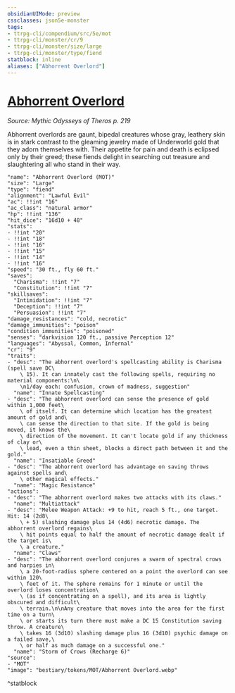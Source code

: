 ```yaml
---
obsidianUIMode: preview
cssclasses: json5e-monster
tags:
- ttrpg-cli/compendium/src/5e/mot
- ttrpg-cli/monster/cr/9
- ttrpg-cli/monster/size/large
- ttrpg-cli/monster/type/fiend
statblock: inline
aliases: ["Abhorrent Overlord"]
---
```

# [Abhorrent Overlord](3-Compendium\CLI\bestiary\fiend/abhorrent-overlord-mot.md)
*Source: Mythic Odysseys of Theros p. 219*  

Abhorrent overlords are gaunt, bipedal creatures whose gray, leathery skin is in stark contrast to the gleaming jewelry made of Underworld gold that they adorn themselves with. Their appetite for pain and death is eclipsed only by their greed; these fiends delight in searching out treasure and slaughtering all who stand in their way.

```statblock
"name": "Abhorrent Overlord (MOT)"
"size": "Large"
"type": "fiend"
"alignment": "Lawful Evil"
"ac": !!int "16"
"ac_class": "natural armor"
"hp": !!int "136"
"hit_dice": "16d10 + 48"
"stats":
- !!int "20"
- !!int "18"
- !!int "16"
- !!int "15"
- !!int "14"
- !!int "16"
"speed": "30 ft., fly 60 ft."
"saves":
  "Charisma": !!int "7"
  "Constitution": !!int "7"
"skillsaves":
  "Intimidation": !!int "7"
  "Deception": !!int "7"
  "Persuasion": !!int "7"
"damage_resistances": "cold, necrotic"
"damage_immunities": "poison"
"condition_immunities": "poisoned"
"senses": "darkvision 120 ft., passive Perception 12"
"languages": "Abyssal, Common, Infernal"
"cr": "9"
"traits":
- "desc": "The abhorrent overlord's spellcasting ability is Charisma (spell save DC\
    \ 15). It can innately cast the following spells, requiring no material components:\n\
    \n1/day each: confusion, crown of madness, suggestion"
  "name": "Innate Spellcasting"
- "desc": "The abhorrent overlord can sense the presence of gold within 1,000 feet\
    \ of itself. It can determine which location has the greatest amount of gold and\
    \ can sense the direction to that site. If the gold is being moved, it knows the\
    \ direction of the movement. It can't locate gold if any thickness of clay or\
    \ lead, even a thin sheet, blocks a direct path between it and the gold."
  "name": "Insatiable Greed"
- "desc": "The abhorrent overlord has advantage on saving throws against spells and\
    \ other magical effects."
  "name": "Magic Resistance"
"actions":
- "desc": "The abhorrent overlord makes two attacks with its claws."
  "name": "Multiattack"
- "desc": "Melee Weapon Attack: +9 to hit, reach 5 ft., one target. Hit: 14 (2d8\
    \ + 5) slashing damage plus 14 (4d6) necrotic damage. The abhorrent overlord regains\
    \ hit points equal to half the amount of necrotic damage dealt if the target is\
    \ a creature."
  "name": "Claws"
- "desc": "The abhorrent overlord conjures a swarm of spectral crows and harpies in\
    \ a 20-foot-radius sphere centered on a point the overlord can see within 120\
    \ feet of it. The sphere remains for 1 minute or until the overlord loses concentration\
    \ (as if concentrating on a spell), and its area is lightly obscured and difficult\
    \ terrain.\n\nAny creature that moves into the area for the first time on a turn\
    \ or starts its turn there must make a DC 15 Constitution saving throw. A creature\
    \ takes 16 (3d10) slashing damage plus 16 (3d10) psychic damage on a failed save,\
    \ or half as much damage on a successful one."
  "name": "Storm of Crows (Recharge 6)"
"source":
- "MOT"
"image": "bestiary/tokens/MOT/Abhorrent Overlord.webp"
```
^statblock